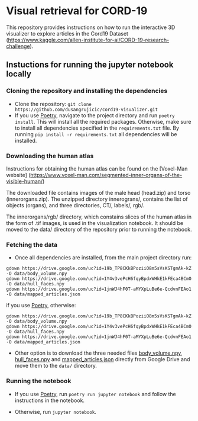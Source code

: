 # Visual retrieval for CORD-19

This repository provides instructions on how to run the interactive 3D visualizer to explore articles in the Cord19 Dataset (https://www.kaggle.com/allen-institute-for-ai/CORD-19-research-challenge).

## Instuctions for running the jupyter notebook locally

### Cloning the repository and installing the dependencies

- Clone the repository: `git clone https://github.com/dusangrujicic/cord19-visualizer.git`
- If you use [Poetry](https://python-poetry.org/), navigate to the project directory and run `poetry install`. This will install all the required packages. Otherwise, make sure to install all dependencies specified in the `requirements.txt` file. By running `pip install -r requirements.txt` all dependencies will be installed.

### Downloading the human atlas

Instructions for obtaining the human atlas can be found on the [Voxel-Man website] (https://www.voxel-man.com/segmented-inner-organs-of-the-visible-human/)

The downloaded file contains images of the male head (head.zip) and torso (innerorgans.zip). The unzipped directory innerograns/, contains the list of objects (organs), and three directories, CT/, labels/, rgb/.

The innerorgans/rgb/ directory, which constains slices of the human atlas in the form of .tif images, is used in the visualization notebook. It should be moved to the data/ directory of the repository prior to running the notebook.


### Fetching the data

- Once all dependencies are installed, from the main project directory run:

```shell
gdown https://drive.google.com/uc?id=19b_TP8CKkBPoziiO8m5sVsKSTgmAk-kZ -O data/body_volume.npy
gdown https://drive.google.com/uc?id=1Y4v3vePcH6fqyBpdxWHkE1kFEca4BCmO -O data/hull_faces.npy
gdown https://drive.google.com/uc?id=1jnWJ4hF0T-aMYXpLuBe6e-QcdvnFEAo1 -O data/mapped_articles.json 
```

if you use [Poetry](https://python-poetry.org/), otherwise:

```shell
gdown https://drive.google.com/uc?id=19b_TP8CKkBPoziiO8m5sVsKSTgmAk-kZ -O data/body_volume.npy
gdown https://drive.google.com/uc?id=1Y4v3vePcH6fqyBpdxWHkE1kFEca4BCmO -O data/hull_faces.npy
gdown https://drive.google.com/uc?id=1jnWJ4hF0T-aMYXpLuBe6e-QcdvnFEAo1 -O data/mapped_articles.json
```

- Other option is to download the three needed files [body_volume.npy](https://drive.google.com/file/d/1jnWJ4hF0T-aMYXpLuBe6e-QcdvnFEAo1/view?usp=sharing), [hull_faces.npy](https://drive.google.com/file/d/1Y4v3vePcH6fqyBpdxWHkE1kFEca4BCmO/view?usp=sharing) and [mapped_articles.json](https://drive.google.com/file/d/1jnWJ4hF0T-aMYXpLuBe6e-QcdvnFEAo1/view?usp=sharing) directly from Google Drive and move them to the `data/` directory.

### Running the notebook

- If you use [Poetry](https://python-poetry.org/), run `poetry run jupyter notebook` and follow the instructions in the notebook.

- Otherwise, run `jupyter notebook`.
